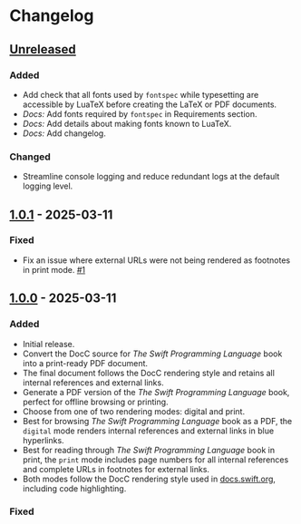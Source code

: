 # Changelog

## [Unreleased]

### Added

- Add check that all fonts used by `fontspec` while typesetting are accessible by LuaTeX before creating the LaTeX or PDF documents.
- _Docs:_ Add fonts required by `fontspec` in Requirements section.
- _Docs:_ Add details about making fonts known to LuaTeX.
- _Docs:_ Add changelog.

### Changed

- Streamline console logging and reduce redundant logs at the default logging level.

## [1.0.1] - 2025-03-11

### Fixed
- Fix an issue where external URLs were not being rendered as footnotes in print mode. [#1](https://github.com/ekassos/swift-book-pdf)

## [1.0.0] - 2025-03-11

### Added

- Initial release.
- Convert the DocC source for _The Swift Programming Language_ book into a print-ready PDF document.
- The final document follows the DocC rendering style and retains all internal references and external links.
- Generate a PDF version of the _The Swift Programming Language_ book, perfect for offline browsing or printing.
- Choose from one of two rendering modes: digital and print.
- Best for browsing _The Swift Programming Language_ book as a PDF, the `digital` mode renders internal references and external links in blue hyperlinks.
- Best for reading through _The Swift Programming Language_ book in print, the `print` mode includes page numbers for all internal references and complete URLs in footnotes for external links.
- Both modes follow the DocC rendering style used in [docs.swift.org](https://docs.swift.org/swift-book/documentation/the-swift-programming-language/), including code highlighting.

### Fixed

[unreleased]: https://github.com/ekassos/swift-book-pdf/compare/v1.0.1...HEAD
[1.0.1]: https://github.com/ekassos/swift-book-pdf/compare/v1.0...v1.0.1
[1.0.0]: https://github.com/ekassos/swift-book-pdf/releases/tag/v1.0